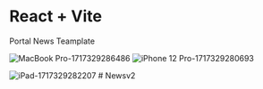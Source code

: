 # React + Vite

Portal News Teamplate 


 ![MacBook Pro-1717329286486](https://github.com/SrmJap/News/assets/111044979/e35b5563-cd69-4798-bfc2-084cde86593a)
![iPhone 12 Pro-1717329280693](https://github.com/SrmJap/News/assets/111044979/175b098d-7562-41bf-bd5d-3c63d4f33a7a)

![iPad-1717329282207](https://github.com/SrmJap/News/assets/111044979/8d7e48c8-10c6-4b68-a759-ac8b8be67126)
#   N e w s v 2  
 